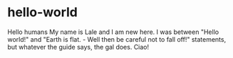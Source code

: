# hello-world

Hello humans
My name is Lale and I am new here. 
I was between "Hello world!" and "Earth is flat. - Well then be careful not to fall off!" statements, but whatever the guide says, the gal does.
Ciao!
